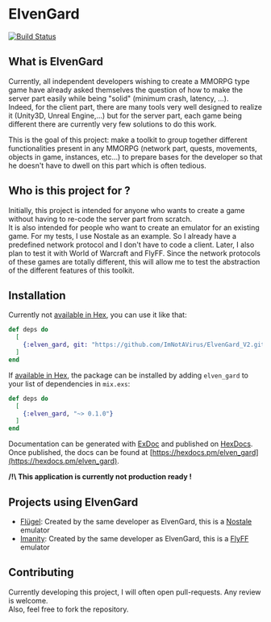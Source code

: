 # ElvenGard

[![Build Status](https://travis-ci.com/ImNotAVirus/ElvenGard_V2.svg?branch=master)](https://travis-ci.com/ImNotAVirus/ElvenGard_V2)

## What is ElvenGard

Currently, all independent developers wishing to create a MMORPG type game have already asked themselves the question of how to make the server part easily while being "solid" (minimum crash, latency, ...).  
Indeed, for the client part, there are many tools very well designed to realize it (Unity3D, Unreal Engine,...) but for the server part, each game being different there are currently very few solutions to do this work.

This is the goal of this project: make a toolkit to group together different functionalities present in any MMORPG (network part, quests, movements, objects in game, instances, etc...) to prepare bases for the developer so that he doesn't have to dwell on this part which is often tedious.

## Who is this project for ?

Initially, this project is intended for anyone who wants to create a game without having to re-code the server part from scratch.  
It is also intended for people who want to create an emulator for an existing game. For my tests, I use Nostale as an example. So I already have a predefined network protocol and I don't have to code a client. Later, I also plan to test it with World of Warcraft and FlyFF. Since the network protocols of these games are totally different, this will allow me to test the abstraction of the different features of this toolkit.

## Installation

Currently not [available in Hex](https://hex.pm/docs/publish), you can use it like that:

```elixir
def deps do
  [
    {:elven_gard, git: "https://github.com/ImNotAVirus/ElvenGard_V2.git"}
  ]
end
```

If [available in Hex](https://hex.pm/docs/publish), the package can be installed
by adding `elven_gard` to your list of dependencies in `mix.exs`:

```elixir
def deps do
  [
    {:elven_gard, "~> 0.1.0"}
  ]
end
```

Documentation can be generated with [ExDoc](https://github.com/elixir-lang/ex_doc)
and published on [HexDocs](https://hexdocs.pm). Once published, the docs can
be found at [https://hexdocs.pm/elven_gard](https://hexdocs.pm/elven_gard).

**/!\ This application is currently not production ready !**

## Projects using ElvenGard

- [Flügel](https://github.com/ImNotAVirus/Flugel-NostaleEmu): Created by the same developer as ElvenGard, this is a [Nostale](http://nostale.com/) emulator
- [Imanity](https://github.com/ImNotAVirus/Imanity-FlyffEmu): Created by the same developer as ElvenGard, this is a [FlyFF](http://flyff.webzen.com) emulator

## Contributing

Currently developing this project, I will often open pull-requests. Any review is welcome.  
Also, feel free to fork the repository.
